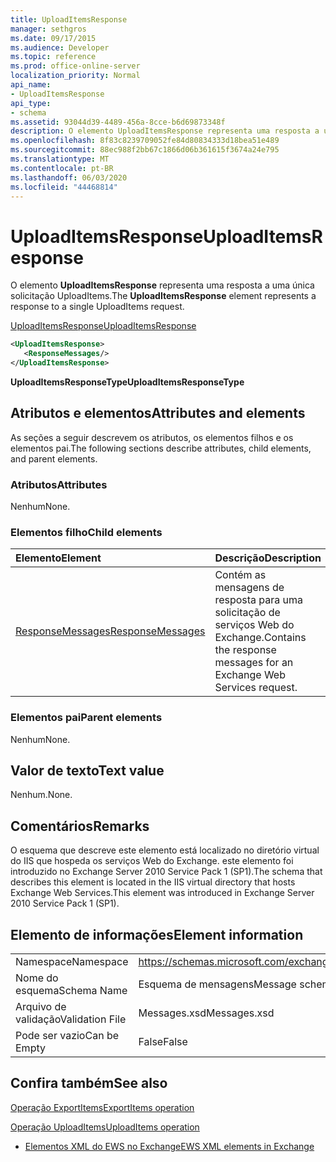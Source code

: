 ```yaml
---
title: UploadItemsResponse
manager: sethgros
ms.date: 09/17/2015
ms.audience: Developer
ms.topic: reference
ms.prod: office-online-server
localization_priority: Normal
api_name:
- UploadItemsResponse
api_type:
- schema
ms.assetid: 93044d39-4489-456a-8cce-b6d69873348f
description: O elemento UploadItemsResponse representa uma resposta a uma única solicitação UploadItems.
ms.openlocfilehash: 8f83c8239709052fe84d80834333d18bea51e489
ms.sourcegitcommit: 88ec988f2bb67c1866d06b361615f3674a24e795
ms.translationtype: MT
ms.contentlocale: pt-BR
ms.lasthandoff: 06/03/2020
ms.locfileid: "44468814"
---
```

# <a name="uploaditemsresponse"></a><span data-ttu-id="58a3d-103">UploadItemsResponse</span><span class="sxs-lookup"><span data-stu-id="58a3d-103">UploadItemsResponse</span></span>

<span data-ttu-id="58a3d-104">O elemento **UploadItemsResponse** representa uma resposta a uma única solicitação UploadItems.</span><span class="sxs-lookup"><span data-stu-id="58a3d-104">The **UploadItemsResponse** element represents a response to a single UploadItems request.</span></span> 
  
[<span data-ttu-id="58a3d-105">UploadItemsResponse</span><span class="sxs-lookup"><span data-stu-id="58a3d-105">UploadItemsResponse</span></span>](uploaditemsresponse.md)
  
```XML
<UploadItemsResponse>
   <ResponseMessages/>
</UploadItemsResponse>
```

 <span data-ttu-id="58a3d-106">**UploadItemsResponseType**</span><span class="sxs-lookup"><span data-stu-id="58a3d-106">**UploadItemsResponseType**</span></span>
## <a name="attributes-and-elements"></a><span data-ttu-id="58a3d-107">Atributos e elementos</span><span class="sxs-lookup"><span data-stu-id="58a3d-107">Attributes and elements</span></span>

<span data-ttu-id="58a3d-108">As seções a seguir descrevem os atributos, os elementos filhos e os elementos pai.</span><span class="sxs-lookup"><span data-stu-id="58a3d-108">The following sections describe attributes, child elements, and parent elements.</span></span>
  
### <a name="attributes"></a><span data-ttu-id="58a3d-109">Atributos</span><span class="sxs-lookup"><span data-stu-id="58a3d-109">Attributes</span></span>

<span data-ttu-id="58a3d-110">Nenhum</span><span class="sxs-lookup"><span data-stu-id="58a3d-110">None.</span></span>
  
### <a name="child-elements"></a><span data-ttu-id="58a3d-111">Elementos filho</span><span class="sxs-lookup"><span data-stu-id="58a3d-111">Child elements</span></span>

|<span data-ttu-id="58a3d-112">**Elemento**</span><span class="sxs-lookup"><span data-stu-id="58a3d-112">**Element**</span></span>|<span data-ttu-id="58a3d-113">**Descrição**</span><span class="sxs-lookup"><span data-stu-id="58a3d-113">**Description**</span></span>|
|:-----|:-----|
|[<span data-ttu-id="58a3d-114">ResponseMessages</span><span class="sxs-lookup"><span data-stu-id="58a3d-114">ResponseMessages</span></span>](responsemessages.md) <br/> |<span data-ttu-id="58a3d-115">Contém as mensagens de resposta para uma solicitação de serviços Web do Exchange.</span><span class="sxs-lookup"><span data-stu-id="58a3d-115">Contains the response messages for an Exchange Web Services request.</span></span>  <br/> |
   
### <a name="parent-elements"></a><span data-ttu-id="58a3d-116">Elementos pai</span><span class="sxs-lookup"><span data-stu-id="58a3d-116">Parent elements</span></span>

<span data-ttu-id="58a3d-117">Nenhum</span><span class="sxs-lookup"><span data-stu-id="58a3d-117">None.</span></span>
  
## <a name="text-value"></a><span data-ttu-id="58a3d-118">Valor de texto</span><span class="sxs-lookup"><span data-stu-id="58a3d-118">Text value</span></span>

<span data-ttu-id="58a3d-119">Nenhum.</span><span class="sxs-lookup"><span data-stu-id="58a3d-119">None.</span></span>
  
## <a name="remarks"></a><span data-ttu-id="58a3d-120">Comentários</span><span class="sxs-lookup"><span data-stu-id="58a3d-120">Remarks</span></span>

<span data-ttu-id="58a3d-121">O esquema que descreve este elemento está localizado no diretório virtual do IIS que hospeda os serviços Web do Exchange. este elemento foi introduzido no Exchange Server 2010 Service Pack 1 (SP1).</span><span class="sxs-lookup"><span data-stu-id="58a3d-121">The schema that describes this element is located in the IIS virtual directory that hosts Exchange Web Services.This element was introduced in Exchange Server 2010 Service Pack 1 (SP1).</span></span>
  
## <a name="element-information"></a><span data-ttu-id="58a3d-122">Elemento de informações</span><span class="sxs-lookup"><span data-stu-id="58a3d-122">Element information</span></span>

|||
|:-----|:-----|
|<span data-ttu-id="58a3d-123">Namespace</span><span class="sxs-lookup"><span data-stu-id="58a3d-123">Namespace</span></span>  <br/> |https://schemas.microsoft.com/exchange/services/2006/messages  <br/> |
|<span data-ttu-id="58a3d-124">Nome do esquema</span><span class="sxs-lookup"><span data-stu-id="58a3d-124">Schema Name</span></span>  <br/> |<span data-ttu-id="58a3d-125">Esquema de mensagens</span><span class="sxs-lookup"><span data-stu-id="58a3d-125">Message schema</span></span>  <br/> |
|<span data-ttu-id="58a3d-126">Arquivo de validação</span><span class="sxs-lookup"><span data-stu-id="58a3d-126">Validation File</span></span>  <br/> |<span data-ttu-id="58a3d-127">Messages.xsd</span><span class="sxs-lookup"><span data-stu-id="58a3d-127">Messages.xsd</span></span>  <br/> |
|<span data-ttu-id="58a3d-128">Pode ser vazio</span><span class="sxs-lookup"><span data-stu-id="58a3d-128">Can be Empty</span></span>  <br/> |<span data-ttu-id="58a3d-129">False</span><span class="sxs-lookup"><span data-stu-id="58a3d-129">False</span></span>  <br/> |
   
## <a name="see-also"></a><span data-ttu-id="58a3d-130">Confira também</span><span class="sxs-lookup"><span data-stu-id="58a3d-130">See also</span></span>



[<span data-ttu-id="58a3d-131">Operação ExportItems</span><span class="sxs-lookup"><span data-stu-id="58a3d-131">ExportItems operation</span></span>](exportitems-operation.md)
  
[<span data-ttu-id="58a3d-132">Operação UploadItems</span><span class="sxs-lookup"><span data-stu-id="58a3d-132">UploadItems operation</span></span>](uploaditems-operation.md)


- [<span data-ttu-id="58a3d-133">Elementos XML do EWS no Exchange</span><span class="sxs-lookup"><span data-stu-id="58a3d-133">EWS XML elements in Exchange</span></span>](ews-xml-elements-in-exchange.md)


